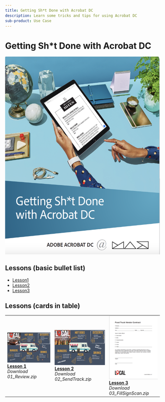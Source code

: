 ```yaml
---
title: Getting Sh*t Done with Acrobat DC
description: Learn some tricks and tips for using Acrobat DC
sub-product: Use Case
---
```


# Getting Sh*t Done with Acrobat DC


[![image](assets/fullfirstpage.png)](assets/GSD_2019_Handout.pdf)

## Lessons (basic bullet list)

* [Lesson1](assets/01_Review.zip)
* [Lesson2](assets/02_SendTrack.zip)
* [Lesson3](assets/03_FillSignScan.zip)

## Lessons (cards in table)

<table>
<tr>
  <td>
    <a href="assets/01_Review.zip">
    <img alt="Lead" src="assets/01_Reviewthumb.png"/>
    </a>
    <div>
    <a href="assets/01_Review.zip"><strong>Lesson 1</strong></a>
    </div>
    <em>Download 01_Review.zip</em>
    <br>
  </td>
  <td>
    <a href="assets/02_SendTrack.zip">
      <img alt="Infrequent" src="assets/02_SendTrackthumb.png">
    </a>
    <div>
    <a href="assets/02_SendTrack.zip"><strong>Lesson 2</strong></a>
    </div>
    <em>Download 02_SendTrack.zip</em>
    <br>
  </td>
  <td>
    <a href="assets/03_FillSignScan.zip">
      <img alt="Validation" src="assets/03_FillSignScanthumb.png">
    </a>
    <div>
    <a href="assets/03_FillSignScan.zip"><strong>Lesson 3</strong></a>
    </div>
    <em>Download 03_FillSignScan.zip</em>
    <br>
  </td>
</tr>
</table>
